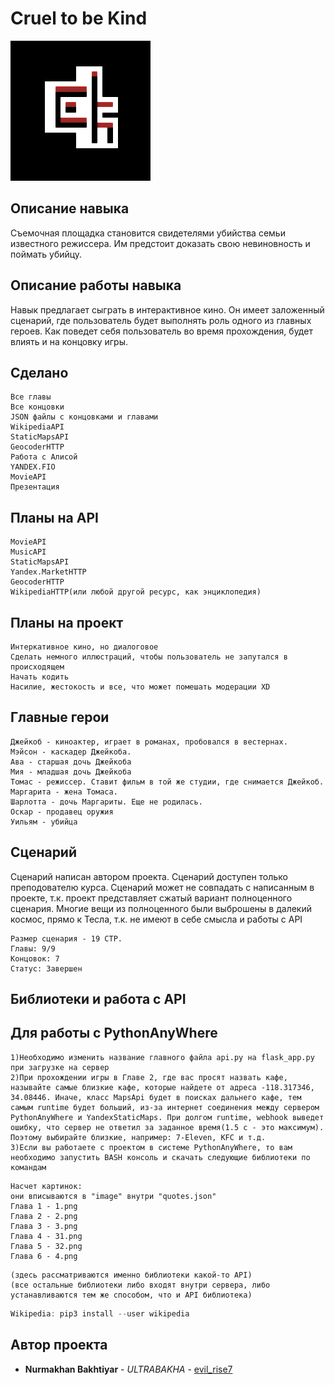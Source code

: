 # Cruel to be Kind
![](logo.png)
## Описание навыка
Съемочная площадка становится свидетелями убийства семьи известного режиссера. Им предстоит доказать свою невиновность и поймать убийцу.
## Описание работы навыка
Навык предлагает сыграть в интерактивное кино. Он имеет заложенный сценарий, где пользователь будет выполнять роль одного из главных героев. Как поведет себя пользователь во время прохождения, будет влиять и на концовку игры.
## Сделано
```
Все главы
Все концовки
JSON файлы с концовками и главами
WikipediaAPI
StaticMapsAPI
GeocoderHTTP
Работа с Алисой
YANDEX.FIO
MovieAPI
Презентация
```
## Планы на API
```
MovieAPI
MusicAPI
StaticMapsAPI
Yandex.MarketHTTP
GeocoderHTTP
WikipediaHTTP(или любой другой ресурс, как энциклопедия)
```
## Планы на проект
```
Интеркативное кино, но диалоговое
Сделать немного иллюстраций, чтобы пользователь не запутался в происходящем
Начать кодить
Насилие, жестокость и все, что может помешать модерации XD
```
## Главные герои
```
Джейкоб - киноактер, играет в романах, пробовался в вестернах.
Мэйсон - каскадер Джейкоба.
Ава - старшая дочь Джейкоба
Мия - младшая дочь Джейкоба
Томас - режиссер. Ставит фильм в той же студии, где снимается Джейкоб.
Маргарита - жена Томаса.
Шарлотта - дочь Маргариты. Еще не родилась.
Оскар - продавец оружия
Уильям - убийца
```
## Сценарий
Сценарий написан автором проекта. Сценарий доступен только преподователю курса. Сценарий может не совпадать с написанным в проекте, т.к. проект представляет сжатый вариант полноценного сценария. Многие вещи из полноценного были выброшены в далекий космос, прямо к Тесла, т.к. не имеют в себе смысла и работы с API
```
Размер сценария - 19 СТР.
Главы: 9/9
Концовок: 7
Статус: Завершен
```
## Библиотеки и работа с API
## Для работы с PythonAnyWhere
```
1)Необходимо изменить название главного файла api.py на flask_app.py при загрузке на сервер
2)При прохождении игры в Главе 2, где вас просят назвать кафе, называйте самые близкие кафе, которые найдете от адреса -118.317346, 34.08446. Иначе, класс MapsApi будет в поисках дальнего кафе, тем самым runtime будет больший, из-за интернет соединения между сервером PythonAnyWhere и YandexStaticMaps. При долгом runtime, webhook выведет ошибку, что сервер не ответил за заданное время(1.5 с - это максимум). Поэтому выбирайте близкие, например: 7-Eleven, KFC и т.д.
3)Если вы работаете с проектом в системе PythonAnyWhere, то вам необходимо запустить BASH консоль и скачать следующие библиотеки по командам
```
```
Насчет картинок:
они вписываются в "image" внутри "quotes.json"
Глава 1 - 1.png
Глава 2 - 2.png
Глава 3 - 3.png
Глава 4 - 31.png
Глава 5 - 32.png
Глава 6 - 4.png
```
```
(здесь рассматриваются именно библиотеки какой-то API)
(все остальные библиотеки либо входят внутри сервера, либо устанавливаются тем же способом, что и API библиотека)
```
```java
Wikipedia: pip3 install --user wikipedia
```
## Автор проекта
* **Nurmakhan Bakhtiyar** - *ULTRABAKHA* - [evil_rise7](https://github.com/evilrise7)
